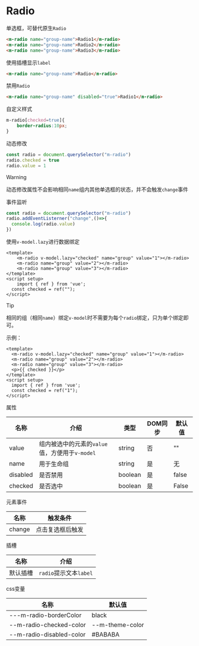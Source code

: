 # Radio

单选框，可替代原生`Radio`

```html
<m-radio name="group-name">Radio1</m-radio>
<m-radio name="group-name">Radio2</m-radio>
<m-radio name="group-name">Radio3</m-radio>
```

使用插槽显示`label`

```html
<m-radio name="group-name">Radio</m-radio>
```

禁用`Radio`

```html
<m-radio name="group-name" disabled="true">Radio1</m-radio>
```

自定义样式

```css
m-radio[checked=true]{
	border-radius:10px;
}
```

动态修改

```js
const radio = document.querySelector("m-radio")
radio.checked = true
radio.value = 1
```

> [!WARNING]
>
> 动态修改属性不会影响相同`name`组内其他单选框的状态，并不会触发`change`事件

事件监听

```javascript
const radio = document.querySelector("m-radio")
radio.addEventListerner("change",()=>{
  console.log(radio.value)
})
```

使用`v-model.lazy`进行数据绑定

```vue
<template>
	<m-radio v-model.lazy="checked" name="group" value="1"></m-radio>
	<m-radio name="group" value="2"></m-radio>
	<m-radio name="group" value="3"></m-radio>
</template>
<script setup>
	import { ref } from 'vue';
  const checked = ref("");
</script>
```

> [!TIP]
>
> 相同的组（相同`name`）绑定`v-model`时不需要为每个`radio`绑定，只为单个绑定即可。
>
> 示例：
>
> ```vue
> <template>
> 	<m-radio v-model.lazy="checked" name="group" value="1"></m-radio>
> 	<m-radio name="group" value="2"></m-radio>
> 	<m-radio name="group" value="3"></m-radio>
> 	<p>{{ checked }}</p>
> </template>
> <script setup>
> 	import { ref } from 'vue';
>   const checked = ref("1");
> </script>
> ```

属性

| 名称     | 介绍                                           | 类型    | DOM同步 | 默认值 |
| -------- | ---------------------------------------------- | ------- | ------- | ------ |
| value    | 组内被选中的元素的`value`值，方便用于`v-model` | string  | 否      | ""     |
| name     | 用于生命组                                     | string  | 是      | 无     |
| disabled | 是否禁用                                       | boolean | 是      | false  |
| checked  | 是否选中                                       | boolean | 是      | False  |

元素事件

| 名称   | 触发条件         |
| ------ | ---------------- |
| change | 点击复选框后触发 |

插槽

| 名称     | 介绍                   |
| -------- | ---------------------- |
| 默认插槽 | `radio`提示文本`label` |

css变量

| 名称                     | 默认值          |
| ------------------------ | --------------- |
| ---m-radio-borderColor   | black           |
| --m-radio-checked-color  | --m-theme-color |
| --m-radio-disabled-color | #BABABA         |

